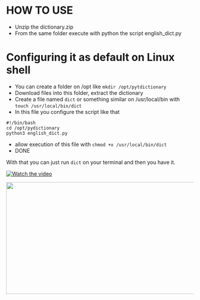 # HOW TO USE
- Unzip the dictionary.zip
- From the same folder execute with python the script english_dict.py


# Configuring it as default on Linux shell
- You can create a folder on /opt like `mkdir /opt/pytdictionary`
- Download files into this folder, extract the dictionary
- Create a file named `dict` or something similar on /usr/local/bin with `touch /usr/local/bin/dict`
- In this file you configure the script like that
```
#!/bin/bash
cd /opt/pydictionary
python3 english_dict.py
```
- allow execution of this file with `chmod +x /usr/local/bin/dict`
- DONE

With that you can just run `dict` on your terminal and then you have it.

[![Watch the video](https://img.youtube.com/vi/7adYl398hhs/hqdefault.jpg)](https://www.youtube.com/embed/7adYl398hhs)

[<img src="https://img.youtube.com/vi/7adYl398hhs/hqdefault.jpg" width="600" height="300"
/>](https://www.youtube.com/embed/7adYl398hhs)


